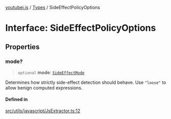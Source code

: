 [youtubei.js](../../../README.md) / [Types](../README.md) / SideEffectPolicyOptions

# Interface: SideEffectPolicyOptions

## Properties

### mode?

> `optional` **mode**: [`SideEffectMode`](../type-aliases/SideEffectMode.md)

Determines how strictly side-effect detection should behave.
Use `"loose"` to allow benign computed expressions.

#### Defined in

[src/utils/javascript/JsExtractor.ts:12](https://github.com/LuanRT/YouTube.js/blob/af92984523f90200a18314b94478a2697c9deab0/src/utils/javascript/JsExtractor.ts#L12)
